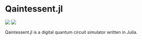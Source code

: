 Qaintessent.jl
==============

![](https://github.com/Qaintum/Qaintessent.jl/workflows/Run%20tests/badge.svg) [![](https://img.shields.io/badge/docs-stable-blue.svg)](https://qaintum.github.io/Qaintessent.jl/dev)


Qaintessent.jl is a digital quantum circuit simulator written in Julia.
